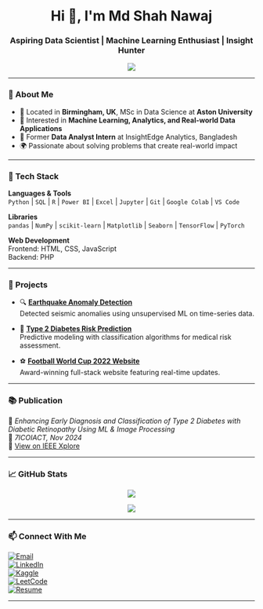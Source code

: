 <h1 align="center">Hi 👋, I'm Md Shah Nawaj</h1>
<h3 align="center">Aspiring Data Scientist | Machine Learning Enthusiast | Insight Hunter</h3>

<p align="center">
  <img src="https://readme-typing-svg.herokuapp.com?color=70CFFF&center=true&width=500&lines=Data+Science+%7C+Python+%7C+Power+BI+%7C+SQL;Turning+Data+Into+Decisions+That+Matter" />
</p>

---

### 🎯 About Me
- 📍 Located in **Birmingham, UK**, MSc in Data Science at **Aston University**
- 🧠 Interested in **Machine Learning, Analytics, and Real-world Data Applications**
- 💼 Former **Data Analyst Intern** at InsightEdge Analytics, Bangladesh
- 🌍 Passionate about solving problems that create real-world impact

---

### 🧰 Tech Stack

**Languages & Tools**  
`Python` | `SQL` | `R` | `Power BI` | `Excel` | `Jupyter` | `Git` | `Google Colab` | `VS Code`

**Libraries**  
`pandas` | `NumPy` | `scikit-learn` | `Matplotlib` | `Seaborn` | `TensorFlow` | `PyTorch`

**Web Development**  
Frontend: HTML, CSS, JavaScript  
Backend: PHP

---

### 🚀 Projects

- 🔍 [**Earthquake Anomaly Detection**](https://www.kaggle.com/code/shahnawaj9/earthquake-anomaly-detection/edit)  
  Detected seismic anomalies using unsupervised ML on time-series data.

- 🧬 [**Type 2 Diabetes Risk Prediction**](https://www.kaggle.com/code/shahnawaj9/type-2-diabetes-risk-prediction)  
  Predictive modeling with classification algorithms for medical risk assessment.

- ⚽ [**Football World Cup 2022 Website**](https://github.com/Md-ShahNawaj/football-worldcup-2022)  
  Award-winning full-stack website featuring real-time updates.

---

### 📚 Publication

📝 *Enhancing Early Diagnosis and Classification of Type 2 Diabetes with Diabetic Retinopathy Using ML & Image Processing*  
📅 *7ICOIACT, Nov 2024*  
🔗 [View on IEEE Xplore](https://ieeexplore.ieee.org/document/10912889)

---

### 📈 GitHub Stats

<p align="center">
  <img src="https://github-readme-stats.vercel.app/api?username=Md-ShahNawaj&show_icons=true&theme=tokyonight" />
</p>
<p align="center">
  <img src="https://github-readme-stats.vercel.app/api/top-langs/?username=Md-ShahNawaj&layout=compact&theme=tokyonight" />
</p>

---

### 📫 Connect With Me

[![Email](https://img.shields.io/badge/Email-nawaj.msn@gmail.com-red?style=for-the-badge&logo=gmail&logoColor=white)](mailto:nawaj.msn@gmail.com)  
[![LinkedIn](https://img.shields.io/badge/LinkedIn-0077B5?style=for-the-badge&logo=linkedin&logoColor=white)](https://www.linkedin.com/in/md-shah-nawaj-017a282b3/)  
[![Kaggle](https://img.shields.io/badge/Kaggle-20BEFF?style=for-the-badge&logo=kaggle&logoColor=white)](https://www.kaggle.com/shahnawaj9)  
[![LeetCode](https://img.shields.io/badge/LeetCode-FCC419?style=for-the-badge&logo=leetcode&logoColor=black)](https://leetcode.com/u/Dd8DiZzgtP/)  
[![Resume](https://img.shields.io/badge/Resume-orange?style=for-the-badge)](https://drive.google.com/file/d/1Ze_Zqmb6KonP3cKv5qbGYyblzFp0B5oN/view?usp=sharing)

---
